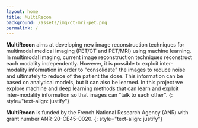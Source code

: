 ```yaml
---
layout: home
title: MultiRecon
background: /assets/img/ct-mri-pet.png
permalink: /
---
```


**MultiRecon** aims at developing new image reconstruction techniques for multimodal medical imaging (PET/CT and PET/MRI) using machine learning. In multimodal imaging, current image reconstruction techniques  reconstruct each modality independently. However, it is possible to exploit inter-modality information in order to "consolidate" the images to reduce noise and ultimately to reduce of the patient the dose. This information can be based on analytical models, but it can also be learned. In this project we explore machine and deep learning methods that can learn and exploit inter-modality information so that images can "talk to each other". 
{: style="text-align: justify"}

**MultiRecon** is funded by the French National Research Agency (ANR) with grant number ANR-20-CE45-0020. 
{: style="text-align: justify"}

